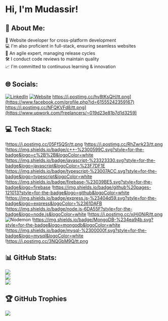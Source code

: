 # Hi, I'm Mudassir!

## 💫 About Me:
🚀 Website developer for cross-platform development<br>💻 I'm also proficient in full-stack, ensuring seamless websites<br>🔄 An agile expert, managing release cycles<br>🛠 I conduct code reviews to maintain quality<br>📈 I'm committed to continuous learning & innovation


## 🌐 Socials:
[![LinkedIn](https://img.shields.io/badge/LinkedIn-%230077B5.svg?logo=linkedin&logoColor=white)](https://www.linkedin.com/in/mudassir7732/) [![Website](https://img.shields.io/website?url=http%3A//www.website.com)](https://mudassir7732.dorik.io) https://i.postimg.cc/hv8tKsQH/tt.png](https://www.facebook.com/profile.php?id=61555242359167) https://i.postimg.cc/NFQKVFd8/tt.png](https://www.upwork.com/freelancers/~019d23e81b7d1d3259)

## 💻 Tech Stack:
!https://i.postimg.cc/05FfSQSr/tt.png !https://i.postimg.cc/RhZwrk23/tt.png
!https://img.shields.io/badge/c++-%2300599C.svg?style=for-the-badge&logo=c%2B%2B&logoColor=white !https://img.shields.io/badge/javascript-%23323330.svg?style=for-the-badge&logo=javascript&logoColor=%23F7DF1E !https://img.shields.io/badge/typescript-%23007ACC.svg?style=for-the-badge&logo=typescript&logoColor=white !https://img.shields.io/badge/firebase-%23039BE5.svg?style=for-the-badge&logo=firebase !https://img.shields.io/badge/github%20pages-121013?style=for-the-badge&logo=github&logoColor=white !https://img.shields.io/badge/express.js-%23404d59.svg?style=for-the-badge&logo=express&logoColor=%2361DAFB !https://img.shields.io/badge/node.js-6DA55F?style=for-the-badge&logo=node.js&logoColor=white !https://i.postimg.cc/xjHj0NjR/tt.png ![Nodemon](https://img.shields.io/badge/NODEMON-%23323330.svg?style=for-the-badge&logo=nodemon&logoColor=%BBDEAD) !https://img.shields.io/badge/MongoDB-%234ea94b.svg?style=for-the-badge&logo=mongodb&logoColor=white !https://img.shields.io/badge/mysql-%2300000f.svg?style=for-the-badge&logo=mysql&logoColor=white
!https://i.postimg.cc/3NQGbM9Q/tt.png

## 📊 GitHub Stats:
![](https://github-readme-stats.vercel.app/api?username=mudassir7732&theme=radical&hide_border=false&include_all_commits=true&count_private=true)<br/>
![](https://github-readme-streak-stats.herokuapp.com/?user=mudassir7732&theme=radical&hide_border=false)<br/>
![](https://github-readme-stats.vercel.app/api/top-langs/?username=mudassir7732&theme=radical&hide_border=false&include_all_commits=true&count_private=true&layout=compact)

## 🏆 GitHub Trophies
![](https://github-profile-trophy.vercel.app/?username=mudassir7732&theme=radical&no-frame=false&no-bg=false&margin-w=4)
